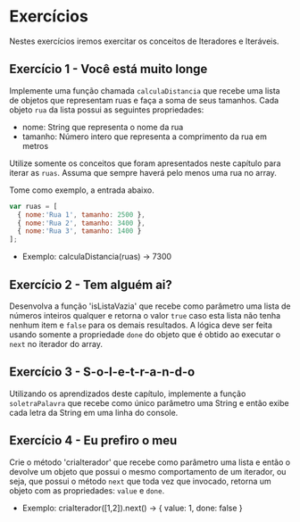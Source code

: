 # Exercícios

Nestes exercícios iremos exercitar os conceitos de Iteradores e Iteráveis.

## Exercício 1 - Você está muito longe
Implemente uma função chamada `calculaDistancia` que recebe uma lista de objetos que representam ruas e faça a soma de seus tamanhos. Cada objeto `rua` da lista possui as seguintes propriedades:
- nome: String que representa o nome da rua
- tamanho: Número intero que representa a comprimento da rua em metros

Utilize somente os conceitos que foram apresentados neste capítulo para iterar as `ruas`. Assuma que sempre haverá pelo menos uma rua no array.

Tome como exemplo, a entrada abaixo.
``` javascript
var ruas = [
  { nome:'Rua 1', tamanho: 2500 },
  { nome:'Rua 2', tamanho: 3400 },
  { nome:'Rua 3', tamanho: 1400 }
];
```

* Exemplo: calculaDistancia(ruas) → 7300


## Exercício 2 - Tem alguém ai?
Desenvolva a função 'isListaVazia' que recebe como parâmetro uma lista de números inteiros qualquer e retorna o valor `true` caso esta lista não tenha nenhum item e `false` para os demais resultados. A lógica deve ser feita usando somente a propriedade `done` do objeto que é obtido ao executar o `next` no iterador do array.

## Exercício 3 - S-o-l-e-t-r-a-n-d-o
Utilizando os aprendizados deste capítulo, implemente a função `soletraPalavra` que recebe como único parâmetro uma String e então exibe cada letra da String em uma linha do console.

## Exercício 4 - Eu prefiro o meu
Crie o método 'criaIterador' que recebe como parâmetro uma lista e então o devolve um objeto que possui o mesmo comportamento de um iterador, ou seja, que possui o método `next` que toda vez que invocado, retorna um objeto com as propriedades: `value` e `done`.

* Exemplo: criaIterador([1,2]).next() → { value: 1, done: false }